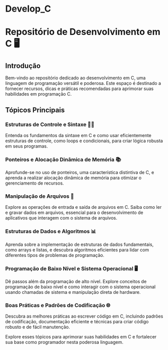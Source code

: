 # Develop_C

# Repositório de Desenvolvimento em C 🖥️

## Introdução
Bem-vindo ao repositório dedicado ao desenvolvimento em C, uma linguagem de programação versátil e poderosa. Este espaço é destinado a fornecer recursos, dicas e práticas recomendadas para aprimorar suas habilidades em programação C.

## Tópicos Principais

### Estruturas de Controle e Sintaxe 🧑‍💻
Entenda os fundamentos da sintaxe em C e como usar eficientemente estruturas de controle, como loops e condicionais, para criar lógica robusta em seus programas.

### Ponteiros e Alocação Dinâmica de Memória 📚
Aprofunde-se no uso de ponteiros, uma característica distintiva de C, e aprenda a realizar alocação dinâmica de memória para otimizar o gerenciamento de recursos.

### Manipulação de Arquivos 📂
Explore as operações de entrada e saída de arquivos em C. Saiba como ler e gravar dados em arquivos, essencial para o desenvolvimento de aplicativos que interagem com o sistema de arquivos.

### Estruturas de Dados e Algoritmos 📊
Aprenda sobre a implementação de estruturas de dados fundamentais, como arrays e listas, e descubra algoritmos eficientes para lidar com diferentes tipos de problemas de programação.

### Programação de Baixo Nível e Sistema Operacional 🖥️
Dê passos além da programação de alto nível. Explore conceitos de programação de baixo nível e como interagir com o sistema operacional usando chamadas de sistema e manipulação direta de hardware.

### Boas Práticas e Padrões de Codificação 🌐
Descubra as melhores práticas ao escrever código em C, incluindo padrões de codificação, documentação eficiente e técnicas para criar código robusto e de fácil manutenção.

Explore esses tópicos para aprimorar suas habilidades em C e fortalecer sua base como programador nesta poderosa linguagem.
